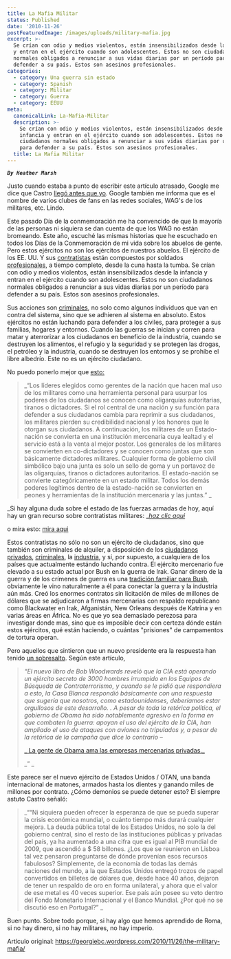 ```yaml
---
title: La Mafia Militar
status: Published
date: '2010-11-26'
postFeaturedImage: /images/uploads/military-mafia.jpg
excerpt: >-
  Se crían con odio y medios violentos, están insensibilizados desde la infancia
  y entran en el ejército cuando son adolescentes. Estos no son ciudadanos
  normales obligados a renunciar a sus vidas diarias por un período para
  defender a su país. Estos son asesinos profesionales.
categories:
  - category: Una guerra sin estado
  - category: Spanish
  - category: Militar
  - category: Guerra
  - category: EEUU
meta:
  canonicalLink: La-Mafia-Militar
  description: >-
    Se crían con odio y medios violentos, están insensibilizados desde la
    infancia y entran en el ejército cuando son adolescentes. Estos no son
    ciudadanos normales obligados a renunciar a sus vidas diarias por un período
    para defender a su país. Estos son asesinos profesionales.
  title: La Mafia Militar
---
```

_**`By Heather Marsh`**_

Justo cuando estaba a punto de escribir este artículo atrasado, Google me dice que Castro [llegó antes que yo](http://www.globalresearch.ca/index.php?context=va&aid=22074). Google también me informa que es el nombre de varios clubes de fans en las redes sociales, WAG's de los militares, etc. Lindo.

Este pasado Día de la conmemoración me ha convencido de que la mayoría de las personas ni siquiera se dan cuenta de que los WAG no están bromeando. Este año, escuché las mismas historias que he escuchado en todos los Días de la Conmemoración de mi vida sobre los abuelos de gente. Pero estos ejércitos no son los ejércitos de nuestros abuelos. El ejército de los EE. UU. Y sus [contratistas](http://www.stripes.com/news/middle-east/iraq/state-dept-planning-to-field-a-small-army-in-iraq-1.111839) están compuestos por soldados [profesionales](http://www.thenation.com/blog/37877/iraq-withdrawal-obama-and-clinton-expanding-us-paramilitary-force-iraq), a tiempo completo, desde la cuna hasta la tumba. Se crían con odio y medios violentos, están insensibilizados desde la infancia y entran en el ejército cuando son adolescentes. Estos no son ciudadanos normales obligados a renunciar a sus vidas diarias por un período para defender a su país. Estos son asesinos profesionales.

Sus acciones son [criminales](http://www.thenation.com/blog/154977/us-businessman-blackwater-paid-me-buy-steroids-and-weapons-black-market-its-shooters), no solo como algunos individuos que van en contra del sistema, sino que se adhieren al sistema en absoluto. Estos ejércitos no están luchando para defender a los civiles, para proteger a sus familias, hogares y entornos. Cuando las guerras se inician y corren para matar y aterrorizar a los ciudadanos en beneficio de la industria, cuando se destruyen los alimentos, el refugio y la seguridad y se protegen las drogas, el petróleo y la industria, cuando se destruyen los entornos y se prohíbe el libre albedrío. Este no es un ejército ciudadano.

No puedo ponerlo mejor que [esto:](http://military.ezinemark.com/political-stewardship-military-or-mercenary-16e47b83415.html)

> _“Los líderes elegidos como gerentes de la nación que hacen mal uso de los militares como una herramienta personal para usurpar los poderes de los ciudadanos se conocen como oligarquías autoritarias, tiranos o dictadores. Si el rol central de una nación y su función para defender a sus ciudadanos cambia para reprimir a sus ciudadanos, los militares pierden su credibilidad nacional y los honores que le otorgan sus ciudadanos. A continuación, los militares de un Estado-nación se convierta en una institución mercenaria cuya lealtad y el servicio está a la venta al mejor postor. Los generales de los militares se convierten en co-dictadores y se conocen como juntas que son básicamente dictadores militares. Cualquier forma de gobierno civil simbólico bajo una junta es solo un sello de goma y un portavoz de las oligarquías, tiranos o dictadores autoritarios. El estado-nación se convierte categóricamente en un estado militar. Todos los demás poderes legítimos dentro de la estado-nación se convierten en peones y herramientas de la institución mercenaria y las juntas.”
> _

_Si hay alguna duda sobre el estado de las fuerzas armadas de hoy, aquí hay un gran recurso sobre contratistas militares: _[_haz clic aqui_](http://www.kathryncramer.com/kathryn_cramer/mercenaries_pmcs_private_military_contractors/)

o mira esto: [mira aqui](https://www.youtube.com/watch?v=nqM4tKPDlR8) 

Estos contratistas no sólo no son un ejército de ciudadanos, sino que también son criminales de alquiler, a disposición de los [ciudadanos privados](http://www.kathryncramer.com/kathryn_cramer/2006/12/the_domestic_us.html), [criminales](http://www.kathryncramer.com/kathryn_cramer/2006/12/iraqs_former_el.html), la [industria](http://www.youtube.com/watch?v=cri6yzWGMuk&feature=channel), y sí, por supuesto, a cualquiera de los países que actualmente estándo luchando contra. El ejército mercenario fue elevado a su estado actual por Bush en la guerra de Irak. Ganar dinero de la guerra y de los crímenes de guerra es una [tradición familiar para Bush](http://www.guardian.co.uk/world/2004/sep/25/usa.secondworldwar), obviamente le vino naturalmente a él para conectar la guerra y la industria aún más. Creó los enormes contratos sin licitación de miles de millones de dólares que se adjudicaron a firmas mercenarias con respaldo republicano como Blackwater en Irak, Afganistán, New Orleans después de Katrina y en varias áreas en África. No es que yo sea demasiado perezosa para investigar donde mas, sino que es imposible decir con certeza dónde están estos ejércitos, qué están haciendo, o cuántas "prisiones" de campamentos de tortura operan.

Pero aquellos que sintieron que un nuevo presidente era la respuesta han tenido [un sobresalto](http://www.thenation.com/blog/36756/blackwaters-new-sugar-daddy-obama-administration). Según este artículo,

> _“El nuevo libro de Bob Woodwards reveló que la CIA está operando un ejército secreto de 3000 hombres irrumpido en los Equipos de Búsqueda de Contraterrorismo, y cuando se le pidió que respondiera a esto, la Casa Blanca respondió básicamente con una respuesta que sugería que nosotros, como estadounidenses, deberíamos estar orgullosos de este desarrollo. . A pesar de toda la retórica política, el gobierno de Obama ha sido notablemente agresivo en la forma en que combaten la guerra: apoyan el uso del ejército de la CIA, han ampliado el uso de ataques con aviones no tripulados y, a pesar de la retórica de la campaña que dice lo contrario –_
>
> [_ La gente de Obama ama las empresas mercenarias privadas._](http://www.wired.com/dangerroom/2010/09/despite-clinton-pledge-state-department-ready-to-pay-mercs-billions/)
>
> _”
> _

Este parece ser el nuevo ejército de Estados Unidos / OTAN, una banda internacional de matones, armados hasta los dientes y ganando miles de millones por contrato. ¿Cómo demonios se puede detener esto? El siempre astuto Castro señaló:

> _““Ni siquiera pueden ofrecer la esperanza de que se pueda superar la crisis económica mundial, o cuánto tiempo más durará cualquier mejora. La deuda pública total de los Estados Unidos, no solo la del gobierno central, sino el resto de las instituciones públicas y privadas del país, ya ha aumentado a una cifra que es igual al PIB mundial de 2009, que ascendió a $ 58 billones. ¿Los que se reunieron en Lisboa tal vez pensaron preguntarse de dónde provenían esos recursos fabulosos? Simplemente, de la economía de todas las demás naciones del mundo, a la que Estados Unidos entregó trozos de papel convertidos en billetes de dólares que, desde hace 40 años, dejaron de tener un respaldo de oro en forma unilateral, y ahora que el valor de ese metal es 40 veces superior. Ese país aún posee su veto dentro del Fondo Monetario Internacional y el Banco Mundial. ¿Por qué no se discutió eso en Portugal?”
> _

Buen punto. Sobre todo porque, si hay algo que hemos aprendido de Roma, si no hay dinero, si no hay militares, no hay imperio.

Artículo original: https://georgiebc.wordpress.com/2010/11/26/the-military-mafia/
